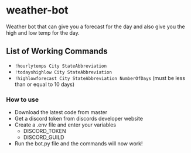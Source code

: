 # weather-bot

Weather bot that can give you a forecast for the day and also give you the high and low temp for the day. 

## List of Working Commands

- `!hourlytemps City StateAbbreviation`
- `!todayshighlow City StateAbbreviation`
- `!highlowforecast City StateAbbreviation NumberOfDays` (must be less than or equal to 10 days)

### How to use

- Download the latest code from master
- Get a discord token from discords developer website
- Create a .env file and enter your variables
  - DISCORD_TOKEN
  - DISCORD_GUILD
- Run the bot.py file and the commands will now work!